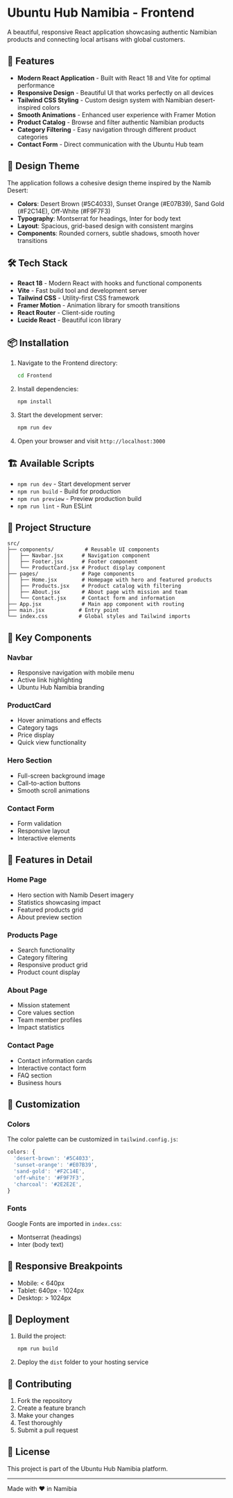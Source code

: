 # Ubuntu Hub Namibia - Frontend

A beautiful, responsive React application showcasing authentic Namibian products and connecting local artisans with global customers.

## 🚀 Features

- **Modern React Application** - Built with React 18 and Vite for optimal performance
- **Responsive Design** - Beautiful UI that works perfectly on all devices
- **Tailwind CSS Styling** - Custom design system with Namibian desert-inspired colors
- **Smooth Animations** - Enhanced user experience with Framer Motion
- **Product Catalog** - Browse and filter authentic Namibian products
- **Category Filtering** - Easy navigation through different product categories
- **Contact Form** - Direct communication with the Ubuntu Hub team

## 🎨 Design Theme

The application follows a cohesive design theme inspired by the Namib Desert:

- **Colors**: Desert Brown (#5C4033), Sunset Orange (#E07B39), Sand Gold (#F2C14E), Off-White (#F9F7F3)
- **Typography**: Montserrat for headings, Inter for body text
- **Layout**: Spacious, grid-based design with consistent margins
- **Components**: Rounded corners, subtle shadows, smooth hover transitions

## 🛠️ Tech Stack

- **React 18** - Modern React with hooks and functional components
- **Vite** - Fast build tool and development server
- **Tailwind CSS** - Utility-first CSS framework
- **Framer Motion** - Animation library for smooth transitions
- **React Router** - Client-side routing
- **Lucide React** - Beautiful icon library

## 📦 Installation

1. Navigate to the Frontend directory:
   ```bash
   cd Frontend
   ```

2. Install dependencies:
   ```bash
   npm install
   ```

3. Start the development server:
   ```bash
   npm run dev
   ```

4. Open your browser and visit `http://localhost:3000`

## 🏗️ Available Scripts

- `npm run dev` - Start development server
- `npm run build` - Build for production
- `npm run preview` - Preview production build
- `npm run lint` - Run ESLint

## 📁 Project Structure

```
src/
├── components/          # Reusable UI components
│   ├── Navbar.jsx      # Navigation component
│   ├── Footer.jsx      # Footer component
│   └── ProductCard.jsx # Product display component
├── pages/              # Page components
│   ├── Home.jsx        # Homepage with hero and featured products
│   ├── Products.jsx    # Product catalog with filtering
│   ├── About.jsx       # About page with mission and team
│   └── Contact.jsx     # Contact form and information
├── App.jsx             # Main app component with routing
├── main.jsx           # Entry point
└── index.css          # Global styles and Tailwind imports
```

## 🌟 Key Components

### Navbar
- Responsive navigation with mobile menu
- Active link highlighting
- Ubuntu Hub Namibia branding

### ProductCard
- Hover animations and effects
- Category tags
- Price display
- Quick view functionality

### Hero Section
- Full-screen background image
- Call-to-action buttons
- Smooth scroll animations

### Contact Form
- Form validation
- Responsive layout
- Interactive elements

## 🎯 Features in Detail

### Home Page
- Hero section with Namib Desert imagery
- Statistics showcasing impact
- Featured products grid
- About preview section

### Products Page
- Search functionality
- Category filtering
- Responsive product grid
- Product count display

### About Page
- Mission statement
- Core values section
- Team member profiles
- Impact statistics

### Contact Page
- Contact information cards
- Interactive contact form
- FAQ section
- Business hours

## 🔧 Customization

### Colors
The color palette can be customized in `tailwind.config.js`:

```javascript
colors: {
  'desert-brown': '#5C4033',
  'sunset-orange': '#E07B39',
  'sand-gold': '#F2C14E',
  'off-white': '#F9F7F3',
  'charcoal': '#2E2E2E',
}
```

### Fonts
Google Fonts are imported in `index.css`:
- Montserrat (headings)
- Inter (body text)

## 📱 Responsive Breakpoints

- Mobile: < 640px
- Tablet: 640px - 1024px
- Desktop: > 1024px

## 🚀 Deployment

1. Build the project:
   ```bash
   npm run build
   ```

2. Deploy the `dist` folder to your hosting service

## 🤝 Contributing

1. Fork the repository
2. Create a feature branch
3. Make your changes
4. Test thoroughly
5. Submit a pull request

## 📄 License

This project is part of the Ubuntu Hub Namibia platform.

---

Made with ❤️ in Namibia
